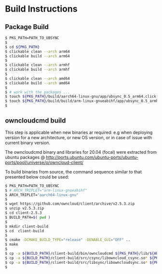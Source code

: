 # Build Instructions


## Package Build

```bash
$ PKG_PATH=PATH_TO_UBSYNC
$ 
$ cd ${PKG_PATH}
$ clickable clean --arch arm64
$ clickable build --arch arm64
$
$ clickable clean --arch armhf
$ clickable build --arch armhf
$
$ clickable clean --arch amd64
$ clickable build --arch amd64
$
$ # work with the packages ...
$ touch ${PKG_PATH}/build/aarch64-linux-gnu/app/ubsync_0.5_arm64.click
$ touch ${PKG_PATH}/build/build/arm-linux-gnueabihf/app/ubsync_0.5_armhf.click
$
```


## owncloudcmd build

This step is applicable when new binaries ar required: e.g when deploying version for a new architecture, or new OS version, or in case of issue with current binary version.

The owncloudcmd binary and libraries for 20.04 (focal) were extracted from ubuntu packages @ http://ports.ubuntu.com/ubuntu-ports/ubuntu-ports/pool/universe/o/owncloud-client/

To build binaries from source, the command sequence similar to that presented below could be used:

```bash
$ PKG_PATH=PATH_TO_UBSYNC
$ # ARCH_TRIPLET="arm-linux-gnueabihf"
$ ARCH_TRIPLET="aarch64-linux-gnu"
$
$ wget https://github.com/owncloud/client/archive/v2.5.3.zip
$ unzip v2.5.3.zip
$ cd client-2.5.3
$ BUILD_PATH=$( pwd )
$ 
$ mkdir client-build
$ cd  client-build
$ 
$ cmake -DCMAKE_BUILD_TYPE="release" -DENABLE_GUI="OFF" ..
$ make
$ 
$ cp -a ${BUILD_PATH}/client-build/bin/owncloudcmd ${PKG_PATH}/lib/${ARCH_TRIPLET}/bin
$ cp -a ${BUILD_PATH}/client-build/src/csync/libowncloud_csync.so* ${PKG_PATH}/lib/${ARCH_TRIPLET}/lib/
$ cp -a ${BUILD_PATH}/client-build/src/libsync/libowncloudsync.so* ${PKG_PATH}/lib/${ARCH_TRIPLET}/lib/
$
```
